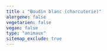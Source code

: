 ```yaml
---
title : "Boudin blanc (charcuterie)"
alergene: false
vegetarien: false
vegan: false
type: "animaux"
sitemap_exclude: true
--- 
```

